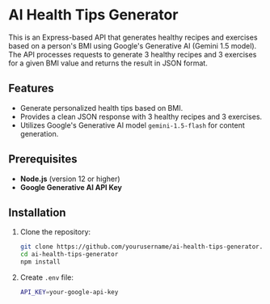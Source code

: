 # AI Health Tips Generator

This is an Express-based API that generates healthy recipes and exercises based on a person's BMI using Google's Generative AI (Gemini 1.5 model). The API processes requests to generate 3 healthy recipes and 3 exercises for a given BMI value and returns the result in JSON format.

## Features

- Generate personalized health tips based on BMI.
- Provides a clean JSON response with 3 healthy recipes and 3 exercises.
- Utilizes Google's Generative AI model `gemini-1.5-flash` for content generation.

## Prerequisites

- **Node.js** (version 12 or higher)
- **Google Generative AI API Key**

## Installation

1. Clone the repository:

   ```bash
   git clone https://github.com/yourusername/ai-health-tips-generator.git
   cd ai-health-tips-generator
   npm install

2. Create `.env` file:
   ```bash
   API_KEY=your-google-api-key
